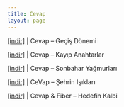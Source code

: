 ```yaml
---
title: Cevap
layout: page
---
```


<a href="https://cloud.mail.ru/public/dcfb524e31e3/Cevap%20-%20Ge%C3%A7i%C5%9F%20D%C3%B6nemi" target="_blank">[indir]</a> | Cevap &#8211; Geçiş Dönemi

<a href="https://cloud.mail.ru/public/a2f44140041f/Cevap%20-%20Kayip%20Anahtarlar" target="_blank">[indir]</a> | Cevap &#8211; Kayıp Anahtarlar

<a href="https://cloud.mail.ru/public/3989c5514c3a/Cevap%20-%20Sonbahar%20Ya%C4%9Fmurlar%C4%B1" target="_blank">[indir]</a> | Cevap &#8211; Sonbahar Yağmurları

<a href="https://cloud.mail.ru/public/86f536ba7fa3/Cevap%20-%20%C5%9Eehrin%20I%C5%9F%C4%B1klar%C4%B1" target="_blank">[indir]</a> | CeVap &#8211; Şehrin Işıkları

<a href="https://cloud.mail.ru/public/694dac7c126e/Cevap%20%26%20Fieber%20-%20Hedefin%20Kalbi%20Lp" target="_blank">[indir]</a> | Cevap & Fiber &#8211; Hedefin Kalbi